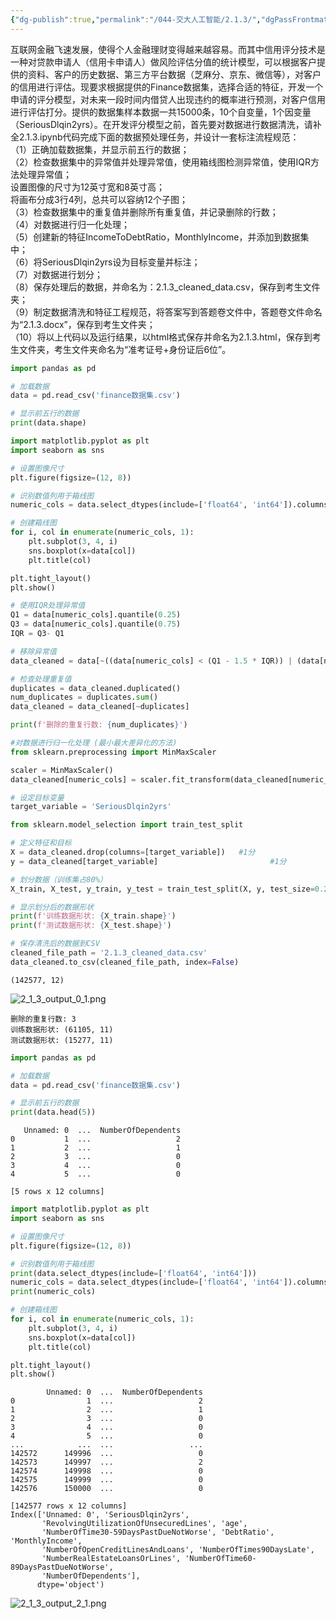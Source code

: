 ```yaml
---
{"dg-publish":true,"permalink":"/044-交大人工智能/2.1.3/","dgPassFrontmatter":true}
---
```



互联网金融飞速发展，使得个人金融理财变得越来越容易。而其中信用评分技术是一种对贷款申请人（信用卡申请人）做风险评估分值的统计模型，可以根据客户提供的资料、客户的历史数据、第三方平台数据（芝麻分、京东、微信等），对客户的信用进行评估。现要求根据提供的Finance数据集，选择合适的特征，开发一个申请的评分模型，对未来一段时间内借贷人出现违约的概率进行预测，对客户信用进行评估打分。提供的数据集样本数据一共15000条，10个自变量，1个因变量（SeriousDlqin2yrs）。在开发评分模型之前，首先要对数据进行数据清洗，请补全2.1.3.ipynb代码完成下面的数据预处理任务，并设计一套标注流程规范：  
（1）正确加载数据集，并显示前五行的数据；  
（2）检查数据集中的异常值并处理异常值，使用箱线图检测异常值，使用IQR方法处理异常值；  
设置图像的尺寸为12英寸宽和8英寸高；  
将画布分成3行4列，总共可以容纳12个子图；  
（3）检查数据集中的重复值并删除所有重复值，并记录删除的行数；  
（4）对数据进行归一化处理；  
（5）创建新的特征IncomeToDebtRatio，MonthlyIncome，并添加到数据集中；  
（6）将SeriousDlqin2yrs设为目标变量并标注；  
（7）对数据进行划分；  
（8）保存处理后的数据，并命名为：2.1.3_cleaned_data.csv，保存到考生文件夹；  
（9）制定数据清洗和特征工程规范，将答案写到答题卷文件中，答题卷文件命名为“2.1.3.docx”，保存到考生文件夹；  
（10）将以上代码以及运行结果，以html格式保存并命名为2.1.3.html，保存到考生文件夹，考生文件夹命名为“准考证号+身份证后6位”。



```python
import pandas as pd

# 加载数据
data = pd.read_csv('finance数据集.csv')

# 显示前五行的数据
print(data.shape)

import matplotlib.pyplot as plt
import seaborn as sns

# 设置图像尺寸
plt.figure(figsize=(12, 8))

# 识别数值列用于箱线图
numeric_cols = data.select_dtypes(include=['float64', 'int64']).columns

# 创建箱线图
for i, col in enumerate(numeric_cols, 1):
    plt.subplot(3, 4, i)
    sns.boxplot(x=data[col])
    plt.title(col)

plt.tight_layout()
plt.show()

# 使用IQR处理异常值
Q1 = data[numeric_cols].quantile(0.25)
Q3 = data[numeric_cols].quantile(0.75)
IQR = Q3- Q1

# 移除异常值
data_cleaned = data[~((data[numeric_cols] < (Q1 - 1.5 * IQR)) | (data[numeric_cols] > (Q3 + 1.5 * IQR))).any(axis=1)]

# 检查处理重复值
duplicates = data_cleaned.duplicated()
num_duplicates = duplicates.sum()
data_cleaned = data_cleaned[~duplicates]

print(f'删除的重复行数: {num_duplicates}')

#对数据进行归一化处理 (最小最大差异化的方法)
from sklearn.preprocessing import MinMaxScaler

scaler = MinMaxScaler()
data_cleaned[numeric_cols] = scaler.fit_transform(data_cleaned[numeric_cols])

# 设定目标变量
target_variable = 'SeriousDlqin2yrs'

from sklearn.model_selection import train_test_split

# 定义特征和目标
X = data_cleaned.drop(columns=[target_variable])   #1分
y = data_cleaned[target_variable]                         #1分

# 划分数据（训练集占80%）
X_train, X_test, y_train, y_test = train_test_split(X, y, test_size=0.2, random_state=42)

# 显示划分后的数据形状
print(f'训练数据形状: {X_train.shape}')
print(f'测试数据形状: {X_test.shape}')

# 保存清洗后的数据到CSV
cleaned_file_path = '2.1.3_cleaned_data.csv'
data_cleaned.to_csv(cleaned_file_path, index=False)

```

    (142577, 12)




![2_1_3_output_0_1.png](https://pic.yihao.de/nologin/2025/06/30/686207e734617.png)
    


    删除的重复行数: 3
    训练数据形状: (61105, 11)
    测试数据形状: (15277, 11)



```python
import pandas as pd

# 加载数据
data = pd.read_csv('finance数据集.csv')

# 显示前五行的数据
print(data.head(5))

```

       Unnamed: 0  ...  NumberOfDependents
    0           1  ...                   2
    1           2  ...                   1
    2           3  ...                   0
    3           4  ...                   0
    4           5  ...                   0
    
    [5 rows x 12 columns]



```python
import matplotlib.pyplot as plt
import seaborn as sns

# 设置图像尺寸
plt.figure(figsize=(12, 8))

# 识别数值列用于箱线图
print(data.select_dtypes(include=['float64', 'int64']))
numeric_cols = data.select_dtypes(include=['float64', 'int64']).columns
print(numeric_cols)

# 创建箱线图
for i, col in enumerate(numeric_cols, 1):
    plt.subplot(3, 4, i)
    sns.boxplot(x=data[col])
    plt.title(col)

plt.tight_layout()
plt.show()

```

            Unnamed: 0  ...  NumberOfDependents
    0                1  ...                   2
    1                2  ...                   1
    2                3  ...                   0
    3                4  ...                   0
    4                5  ...                   0
    ...            ...  ...                 ...
    142572      149996  ...                   0
    142573      149997  ...                   2
    142574      149998  ...                   0
    142575      149999  ...                   0
    142576      150000  ...                   0
    
    [142577 rows x 12 columns]
    Index(['Unnamed: 0', 'SeriousDlqin2yrs',
           'RevolvingUtilizationOfUnsecuredLines', 'age',
           'NumberOfTime30-59DaysPastDueNotWorse', 'DebtRatio', 'MonthlyIncome',
           'NumberOfOpenCreditLinesAndLoans', 'NumberOfTimes90DaysLate',
           'NumberRealEstateLoansOrLines', 'NumberOfTime60-89DaysPastDueNotWorse',
           'NumberOfDependents'],
          dtype='object')




![2_1_3_output_2_1.png](https://pic.yihao.de/nologin/2025/06/30/686207e734617.png)
    



```python

```


```python

```
